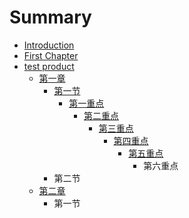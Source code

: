 # Summary

* [Introduction](README.md)
* [First Chapter](chapter1.md)
* [test product](test-product.md)
  * [第一章](test-product/di-yi-zhang.md)
    * [第一节](test-product/di-yi-zhang/di-yi-jie.md)
      * [第一重点](test-product/di-yi-zhang/di-yi-jie/di-yi-zhong-dian.md)
        * [第二重点](test-product/di-yi-zhang/di-yi-jie/di-yi-zhong-dian/di-er-zhong-dian.md)
          * [第三重点](test-product/di-yi-zhang/di-yi-jie/di-yi-zhong-dian/di-er-zhong-dian/di-san-zhong-dian.md)
            * [第四重点](test-product/di-yi-zhang/di-yi-jie/di-yi-zhong-dian/di-er-zhong-dian/di-san-zhong-dian/di-san-zhong-dian.md)
              * [第五重点](test-product/di-yi-zhang/di-yi-jie/di-yi-zhong-dian/di-er-zhong-dian/di-san-zhong-dian/di-san-zhong-dian/di-wu-zhong-dian.md)
                * 第六重点
    * 第二节
  * [第二章](test-product/di-er-zhang.md)
    * 第一节


